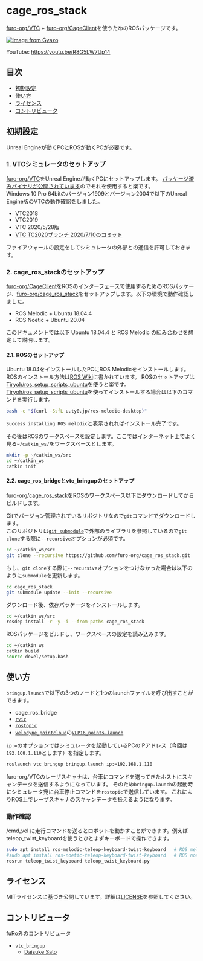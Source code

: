 # cage_ros_stack

[furo-org/VTC](https://github.com/furo-org/VTC) + [furo-org/CageClient](https://github.com/furo-org/CageClient)を使うためのROSパッケージです。

[![Image from Gyazo](https://i.gyazo.com/9e35a7e171cbf2c0c9ccc82c08364fb6.png)](https://youtu.be/R8G5LW7Up14)

YouTube: https://youtu.be/R8G5LW7Up14

## 目次

* [初期設定](#初期設定)
* [使い方](#使い方)
* [ライセンス](#ライセンス)
* [コントリビュータ](#コントリビュータ)

## 初期設定

Unreal Engineが動くPCとROSが動くPCが必要です。

### 1. VTCシミュレータのセットアップ

[furo-org/VTC](https://github.com/furo-org/VTC)をUnreal Engineが動くPCにセットアップします。
[パッケージ済みバイナリが公開されています](https://github.com/furo-org/VTC#%E3%83%91%E3%83%83%E3%82%B1%E3%83%BC%E3%82%B8%E6%B8%88%E3%81%BF%E3%83%90%E3%82%A4%E3%83%8A%E3%83%AA%E3%81%AE%E3%83%80%E3%82%A6%E3%83%B3%E3%83%AD%E3%83%BC%E3%83%89)のでそれを使用すると楽です。  
Windows 10 Pro 64bitのバージョン1909とバージョン2004で以下のUnreal Engine版のVTCの動作確認をしました。

* VTC2018
* VTC2019
* VTC 2020/5/28版
* [VTC TC2020ブランチ 2020/7/10のコミット](https://github.com/furo-org/VTC/commit/769fe5729db5b92037c283e7d45adf50374b6288)

ファイアウォールの設定をしてシミュレータの外部との通信を許可しておきます。

### 2. cage_ros_stackのセットアップ

[furo-org/CageClient](https://github.com/furo-org/CageClient)をROSのインターフェースで使用するためのROSパッケージ、[furo-org/cage_ros_stack](https://github.com/furo-org/cage_ros_stack)をセットアップします。以下の環境で動作確認しました。

* ROS Melodic + Ubuntu 18.04.4
* ROS Noetic + Ubuntu 20.04

このドキュメントでは以下 Ubuntu 18.04.4 と ROS Melodic の組み合わせを想定して説明します。

#### 2.1. ROSのセットアップ

Ubuntu 18.04をインストールしたPCにROS Melodicをインストールします。  
ROSのインストール方法は[ROS Wiki](http://wiki.ros.org/melodic/Installation/Ubuntu)に書かれています。
ROSのセットアップは[Tiryoh/ros_setup_scripts_ubuntu](https://github.com/Tiryoh/ros_setup_scripts_ubuntu)を使うと楽です。
[Tiryoh/ros_setup_scripts_ubuntu](https://github.com/Tiryoh/ros_setup_scripts_ubuntu)を使ってインストールする場合は以下のコマンドを実行します。

```sh
bash -c "$(curl -SsfL u.ty0.jp/ros-melodic-desktop)"
```

`Success installing ROS melodic`と表示されればインストール完了です。

その後はROSのワークスペースを設定します。ここではインターネット上でよく見る`~/catkin_ws/`をワークスペースとします。

```sh
mkdir -p ~/catkin_ws/src
cd ~/catkin_ws
catkin init
```

#### 2.2. cage_ros_bridgeとvtc_bringupのセットアップ

[furo-org/cage_ros_stack](https://github.com/furo-org/cage_ros_stack)をROSのワークスペース以下にダウンロードしてからビルドします。

Gitでバージョン管理されているリポジトリなので`git`コマンドでダウンロードします。  
このリポジトリは[`git submodule`](https://git-scm.com/book/ja/v2/Git-%E3%81%AE%E3%81%95%E3%81%BE%E3%81%96%E3%81%BE%E3%81%AA%E3%83%84%E3%83%BC%E3%83%AB-%E3%82%B5%E3%83%96%E3%83%A2%E3%82%B8%E3%83%A5%E3%83%BC%E3%83%AB)で外部のライブラリを参照しているので`git clone`する際に`--recursive`オプションが必須です。

```sh
cd ~/catkin_ws/src
git clone --recursive https://github.com/furo-org/cage_ros_stack.git
```

もし、`git clone`する際に`--recursive`オプションをつけなかった場合は以下のように`submodule`を更新します。

```sh
cd cage_ros_stack
git submodule update --init --recursive
```

ダウンロード後、依存パッケージをインストールします。

```sh
cd ~/catkin_ws/src
rosdep install -r -y -i --from-paths cage_ros_stack
```

ROSパッケージをビルドし、ワークスペースの設定を読み込みます。

```sh
cd ~/catkin_ws
catkin build
source devel/setup.bash
```

## 使い方

`bringup.launch`で以下の3つのノードと1つのlaunchファイルを呼び出すことができます。

* cage_ros_bridge
* [`rviz`](http://wiki.ros.org/rviz)
* [`rostopic`](http://wiki.ros.org/rostopic)
* [`velodyne_pointcloud`](http://wiki.ros.org/velodyne_pointcloud)の[`VLP16_points.launch`](https://github.com/ros-drivers/velodyne/blob/melodic-devel/velodyne_pointcloud/launch/VLP16_points.launch)

`ip:=`のオプションではシミュレータを起動しているPCのIPアドレス（今回は`192.168.1.110`とします）を指定します。

```sh
roslaunch vtc_bringup bringup.launch ip:=192.168.1.110
```

furo-org/VTCのレーザスキャナは、台車にコマンドを送ってきたホストにスキャンデータを送信するようになっています。
そのため`bringup.launch`の起動時にシミュレータ宛に台車停止コマンドを`rostopic`で送信しています。
これによりROS上でレーザスキャナのスキャンデータを扱えるようになります。

### 動作確認

/cmd_vel に走行コマンドを送るとロボットを動かすことができます。例えばteleop_twist_keyboardを使うとひとまずキーボードで操作できます。

``` sh
sudo apt install ros-melodic-teleop-keyboard-twist-keyboard   # ROS melodicの場合
#sudo apt install ros-noetic-teleop-keyboard-twist-keyboard   # ROS noeticの場合
rosrun teleop_twist_keyboard teleop_twist_keyboard.py
```

## ライセンス

MITライセンスに基づき公開しています。詳細は[LICENSE](./LICENSE)を参照してください。

## コントリビュータ

[fuRo](https://github.com/furo-org)外のコントリビュータ

* [`vtc_bringup`](./vtc_bringup)
    * [Daisuke Sato](https://github.com/Tiryoh)
